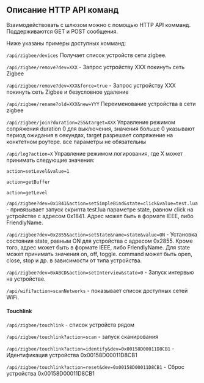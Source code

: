 ## Описание HTTP API команд

Взаимодействовать с шлюзом можно с помощью HTTP API комманд. Поддерживаются GET и POST сообщения. 

Ниже указаны примеры доступных комманд:

```/api/zigbee/devices```
Получает список устройств сети zigbee.

```/api/zigbee/remove?dev=XXX``` - Запрос устройству XXX покинуть сеть Zigbee

```/api/zigbee/remove?dev=XXX&force=true``` - Запрос устройству XXX покинуть сеть Zigbee и безусловное удаление

```/api/zigbee/rename?old=XXX&new=YYY```  Переименование  устройства в сети zigbee

```/api/zigbee/join?duration=255&target=XXX```   Управление режимом сопряжения duration 0 для выключения, значения больше 0 указывают период ожидания в секундах,  target разрешает сопряжение на конктетном роутере.  все параметры не обязательны


```/api/log?action=X``` Управление режимом логирования, где X  может принимать следующие значения:

```
action=setLevel&value=1  

action=getBuffer

action=getLevel

```

```/api/zigbee?dev=0x1841&action=setSimpleBind&state=click&value=test.lua``` - привязывает запуск скрипта test.lua параметре state, равном click на устройстве с адресом 0x1841. Адрес может быть в формате IEEE, либо FriendlyName.

```/api/zigbee?dev=0x2855&action=setState&name=state&value=ON``` - Установка состояния state, равным ON для устройства с адресом 0x2855.  Кроме того, адрес  может быть в формате IEEE, либо FriendlyName. Для state может принимать значения on, off, toggle. command может быть open, close, stop и др. в зависимости от типа устройства.

```/api/zigbee?dev=0xABCD&action=setInterview&state=0``` - Запуск интервью на устройстве.


```/api/wifi?action=scanNetworks``` - показывает список доступных  сетей WiFi.

#### Touchlink

```/api/zigbee/touchlink``` - список устройств рядом

```/api/zigbee/touchlink?action=scan``` - запуск сканирования

```/api/zigbee/touchlink?action=identify&dev=0x00158D00011D8CB1``` - Идентификация устройства 0x00158D00011D8CB1

```/api/zigbee/touchlink?action=reset&dev=0x00158D00011D8CB1``` - Сброс устройства 0x00158D00011D8CB1
